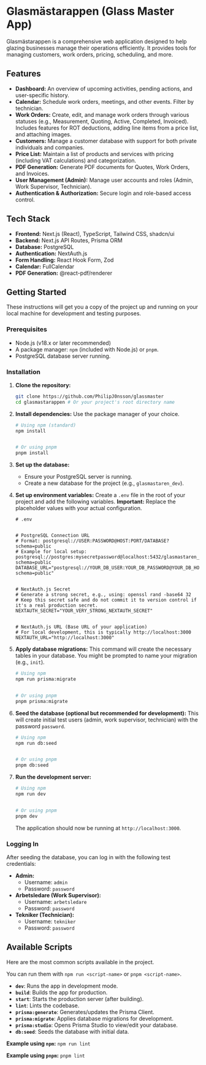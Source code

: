 # Glasmästarappen (Glass Master App)


Glasmästarappen is a comprehensive web application designed to help glazing businesses manage their operations efficiently. It provides tools for managing customers, work orders, pricing, scheduling, and more.


## Features


*   **Dashboard:** An overview of upcoming activities, pending actions, and user-specific history.
*   **Calendar:** Schedule work orders, meetings, and other events. Filter by technician.
*   **Work Orders:** Create, edit, and manage work orders through various statuses (e.g., Measurement, Quoting, Active, Completed, Invoiced). Includes features for ROT deductions, adding line items from a price list, and attaching images.
*   **Customers:** Manage a customer database with support for both private individuals and companies.
*   **Price List:** Maintain a list of products and services with pricing (including VAT calculations) and categorization.
*   **PDF Generation:** Generate PDF documents for Quotes, Work Orders, and Invoices.
*   **User Management (Admin):** Manage user accounts and roles (Admin, Work Supervisor, Technician).
*   **Authentication & Authorization:** Secure login and role-based access control.


## Tech Stack


*   **Frontend:** Next.js (React), TypeScript, Tailwind CSS, shadcn/ui
*   **Backend:** Next.js API Routes, Prisma ORM
*   **Database:** PostgreSQL
*   **Authentication:** NextAuth.js
*   **Form Handling:** React Hook Form, Zod
*   **Calendar:** FullCalendar
*   **PDF Generation:** @react-pdf/renderer


## Getting Started


These instructions will get you a copy of the project up and running on your local machine for development and testing purposes.


### Prerequisites


*   Node.js (v18.x or later recommended)
*   A package manager: `npm` (included with Node.js) or `pnpm`.
*   PostgreSQL database server running.


### Installation


1.  **Clone the repository:**
    ```bash
    git clone https://github.com/PhilipJ0nsson/glassmaster
    cd glasmastarappen # Or your project's root directory name
    ```


2.  **Install dependencies:**
    Use the package manager of your choice.
    ```bash
    # Using npm (standard)
    npm install


    # Or using pnpm
    pnpm install
    ```


3.  **Set up the database:**
    *   Ensure your PostgreSQL server is running.
    *   Create a new database for the project (e.g., `glasmastaren_dev`).


4.  **Set up environment variables:**
    Create a `.env` file in the root of your project and add the following variables.
    **Important:** Replace the placeholder values with your actual configuration.


    ```env
    # .env


    # PostgreSQL Connection URL
    # Format: postgresql://USER:PASSWORD@HOST:PORT/DATABASE?schema=public
    # Example for local setup: postgresql://postgres:mysecretpassword@localhost:5432/glasmastaren_dev?schema=public
    DATABASE_URL="postgresql://YOUR_DB_USER:YOUR_DB_PASSWORD@YOUR_DB_HOST:YOUR_DB_PORT/YOUR_DB_NAME?schema=public"


    # NextAuth.js Secret
    # Generate a strong secret, e.g., using: openssl rand -base64 32
    # Keep this secret safe and do not commit it to version control if it's a real production secret.
    NEXTAUTH_SECRET="YOUR_VERY_STRONG_NEXTAUTH_SECRET"


    # NextAuth.js URL (Base URL of your application)
    # For local development, this is typically http://localhost:3000
    NEXTAUTH_URL="http://localhost:3000"
    ```


5.  **Apply database migrations:**
    This command will create the necessary tables in your database. You might be prompted to name your migration (e.g., `init`).
    ```bash
    # Using npm
    npm run prisma:migrate


    # Or using pnpm
    pnpm prisma:migrate
    ```


6.  **Seed the database (optional but recommended for development):**
    This will create initial test users (admin, work supervisor, technician) with the password `password`.
    ```bash
    # Using npm
    npm run db:seed


    # Or using pnpm
    pnpm db:seed
    ```


7.  **Run the development server:**
    ```bash
    # Using npm
    npm run dev


    # Or using pnpm
    pnpm dev
    ```
    The application should now be running at `http://localhost:3000`.


### Logging In


After seeding the database, you can log in with the following test credentials:


*   **Admin:**
    *   Username: `admin`
    *   Password: `password`
*   **Arbetsledare (Work Supervisor):**
    *   Username: `arbetsledare`
    *   Password: `password`
*   **Tekniker (Technician):**
    *   Username: `tekniker`
    *   Password: `password`


## Available Scripts


Here are the most common scripts available in the project.


You can run them with `npm run <script-name>` or `pnpm <script-name>`.


*   **`dev`**: Runs the app in development mode.
*   **`build`**: Builds the app for production.
*   **`start`**: Starts the production server (after building).
*   **`lint`**: Lints the codebase.
*   **`prisma:generate`**: Generates/updates the Prisma Client.
*   **`prisma:migrate`**: Applies database migrations for development.
*   **`prisma:studio`**: Opens Prisma Studio to view/edit your database.
*   **`db:seed`**: Seeds the database with initial data.


**Example using `npm`:**
`npm run lint`


**Example using `pnpm`:**
`pnpm lint`
